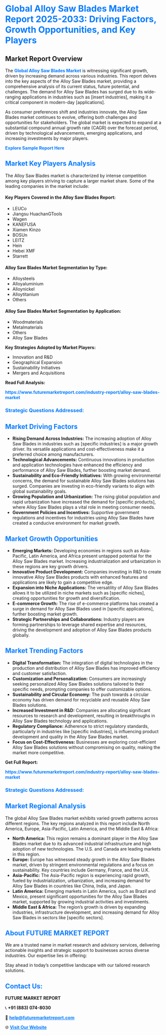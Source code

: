 <h1 style="color: #007BFF;">Global Alloy Saw Blades Market Report 2025-2033: Driving Factors, Growth Opportunities, and Key Players</h1>

<section id="overview">
<h2>Market Report Overview</h2>
<p>The <a href="https://www.futuremarketreport.com/industry-report/alloy-saw-blades-market" style="color: #007BFF; text-decoration: none;"><strong>Global Alloy Saw Blades Market</strong></a> is witnessing significant growth, driven by increasing demand across various industries. This report delves into the key aspects of the Alloy Saw Blades market, providing a comprehensive analysis of its current status, future potential, and challenges. The demand for Alloy Saw Blades has surged due to its wide-ranging applications in industries such as [insert industries], making it a critical component in modern-day [applications].</p>
<p>As consumer preferences shift and industries innovate, the Alloy Saw Blades market continues to evolve, offering both challenges and opportunities for stakeholders. The global market is expected to expand at a substantial compound annual growth rate (CAGR) over the forecast period, driven by technological advancements, emerging applications, and increasing investments by major players.</p>
</section>

<section id="overview">
<p><a href="https://www.futuremarketreport.com/request-sample/reportId=128119" style="color: #007BFF; text-decoration: none;"><strong>Explore Sample Report Here</strong></a></p>
</section>

<section id="key-players">
<h2 style="color: #007BFF;">Market Key Players Analysis</h2>
<p>The Alloy Saw Blades market is characterized by intense competition among key players striving to capture a larger market share. Some of the leading companies in the market include:</p>
<h4>Key Players Covered in the Alloy Saw Blades Report:</h4>
<ul><li>LEUCo</li><li>Jiangsu HuachanGTools</li><li>Wagen</li><li>KANEFUSA</li><li>Xiamen Kinzo</li><li>BOSUn</li><li>LEITZ</li><li>Hein</li><li>Hebei XMF</li><li>Starrett</li></ul>
<h4>Alloy Saw Blades Market Segmentation by Type:</h4>
<ul><li>Alloysteels</li><li>Alloyaluminium</li><li>Alloynickel</li><li>Alloytitanium</li><li>Others</li></ul>

<h4>Alloy Saw Blades Market Segmentation by Application:</h4>
<ul><li>Woodmaterials</li><li>Metalmaterials</li><li>Others</li><li>Alloy Saw Blades</li></ul>
<p><strong>Key Strategies Adopted by Market Players:</strong></p>
<ul>
<li>Innovation and R&D</li>
<li>Geographical Expansion</li>
<li>Sustainability Initiatives</li>
<li>Mergers and Acquisitions</li>
</ul>
</section>

<section>
<p><strong>Read Full Analysis: </strong></p><a href="https://www.futuremarketreport.com/industry-report/alloy-saw-blades-market" style="color: #007BFF; text-decoration: none;"><strong>https://www.futuremarketreport.com/industry-report/alloy-saw-blades-market</strong></a>
<h3 style="color: #007BFF;">Strategic Questions Addressed:</h3>
</section>

<section id="driving-factors">
<h2 style="color: #007BFF;">Market Driving Factors</h2>
<ul>
<li><strong>Rising Demand Across Industries:</strong> The increasing adoption of Alloy Saw Blades in industries such as [specific industries] is a major growth driver. Its versatile applications and cost-effectiveness make it a preferred choice among manufacturers.</li>
<li><strong>Technological Advancements:</strong> Continuous innovations in production and application technologies have enhanced the efficiency and performance of Alloy Saw Blades, further boosting market demand.</li>
<li><strong>Sustainability and Eco-Friendly Initiatives:</strong> With growing environmental concerns, the demand for sustainable Alloy Saw Blades solutions has surged. Companies are investing in eco-friendly variants to align with global sustainability goals.</li>
<li><strong>Growing Population and Urbanization:</strong> The rising global population and rapid urbanization have increased the demand for [specific products], where Alloy Saw Blades plays a vital role in meeting consumer needs.</li>
<li><strong>Government Policies and Incentives:</strong> Supportive government regulations and incentives for industries using Alloy Saw Blades have created a conducive environment for market growth.</li>
</ul>
</section>

<section id="growth-opportunities">
<h2 style="color: #007BFF;">Market Growth Opportunities</h2>
<ul>
<li><strong>Emerging Markets:</strong> Developing economies in regions such as Asia-Pacific, Latin America, and Africa present untapped potential for the Alloy Saw Blades market. Increasing industrialization and urbanization in these regions are key growth drivers.</li>
<li><strong>Innovative Product Development:</strong> Companies investing in R&D to create innovative Alloy Saw Blades products with enhanced features and applications are likely to gain a competitive edge.</li>
<li><strong>Expansion into Niche Applications:</strong> The versatility of Alloy Saw Blades allows it to be utilized in niche markets such as [specific niches], creating opportunities for growth and diversification.</li>
<li><strong>E-commerce Growth:</strong> The rise of e-commerce platforms has created a surge in demand for Alloy Saw Blades used in [specific applications], further boosting market growth.</li>
<li><strong>Strategic Partnerships and Collaborations:</strong> Industry players are forming partnerships to leverage shared expertise and resources, driving the development and adoption of Alloy Saw Blades products globally.</li>
</ul>
</section>

<section id="trending-factors">
<h2 style="color: #007BFF;">Market Trending Factors</h2>
<ul>
<li><strong>Digital Transformation:</strong> The integration of digital technologies in the production and distribution of Alloy Saw Blades has improved efficiency and customer satisfaction.</li>
<li><strong>Customization and Personalization:</strong> Consumers are increasingly seeking personalized Alloy Saw Blades solutions tailored to their specific needs, prompting companies to offer customizable options.</li>
<li><strong>Sustainability and Circular Economy:</strong> The push towards a circular economy has driven demand for recyclable and reusable Alloy Saw Blades solutions.</li>
<li><strong>Increased Investment in R&D:</strong> Companies are allocating significant resources to research and development, resulting in breakthroughs in Alloy Saw Blades technology and applications.</li>
<li><strong>Regulatory Compliance:</strong> Adherence to strict regulatory standards, particularly in industries like [specific industries], is influencing product development and quality in the Alloy Saw Blades market.</li>
<li><strong>Focus on Cost-Effectiveness:</strong> Businesses are exploring cost-efficient Alloy Saw Blades solutions without compromising on quality, making the market more competitive.</li>
</ul>
</section>

<section>
<p><strong>Get Full Report: </strong></p><a href="https://www.futuremarketreport.com/industry-report/alloy-saw-blades-market" style="color: #007BFF; text-decoration: none;"><strong>https://www.futuremarketreport.com/industry-report/alloy-saw-blades-market</strong></a>
<h3 style="color: #007BFF;">Strategic Questions Addressed:</h3>
</section>


<section id="regional-analysis">
<h2 style="color: #007BFF;">Market Regional Analysis</h2>
<p>The global Alloy Saw Blades market exhibits varied growth patterns across different regions. The key regions analyzed in this report include North America, Europe, Asia-Pacific, Latin America, and the Middle East & Africa:</p>
<ul>
<li><strong>North America:</strong> This region remains a dominant player in the Alloy Saw Blades market due to its advanced industrial infrastructure and high adoption of new technologies. The U.S. and Canada are leading markets in this region.</li>
<li><strong>Europe:</strong> Europe has witnessed steady growth in the Alloy Saw Blades market, driven by stringent environmental regulations and a focus on sustainability. Key countries include Germany, France, and the U.K.</li>
<li><strong>Asia-Pacific:</strong> The Asia-Pacific region is experiencing rapid growth, fueled by industrialization, urbanization, and increasing demand for Alloy Saw Blades in countries like China, India, and Japan.</li>
<li><strong>Latin America:</strong> Emerging markets in Latin America, such as Brazil and Mexico, present significant opportunities for the Alloy Saw Blades market, supported by growing industrial activities and investments.</li>
<li><strong>Middle East & Africa:</strong> The region’s growth is driven by expanding industries, infrastructure development, and increasing demand for Alloy Saw Blades in sectors like [specific sectors].</li>
</ul>
</section>

<footer>
<h2 style="color: #007BFF;">About FUTURE MARKET REPORT</h2>
<p>We are a trusted name in market research and advisory services, delivering actionable insights and strategic support to businesses across diverse industries. Our expertise lies in offering:</p>

<p>Stay ahead in today’s competitive landscape with our tailored research solutions.</p>

<h2 style="color: #007BFF;">Contact Us:</h2>
<p><strong>FUTURE MARKET REPORT</strong></p>
<p>📞 <strong>+91 (883) 074-8030</strong></p>
<p>📧 <strong><a href="mailto:help@futuremarketreport.com" style="color: #007BFF;">help@futuremarketreport.com</a></strong></p>
<p>🌐 <strong><a href="https://www.futuremarketreport.com/" style="color: #007BFF;">Visit Our Website</a></strong></p>
</footer>